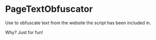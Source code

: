 # PageTextObfuscator
Use to obfuscate text from the website the script has been included in.

Why? Just for fun!
